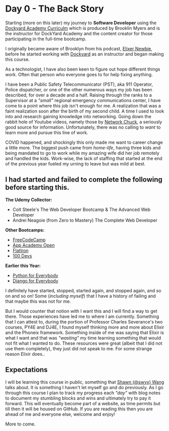 # Day 0 - The Back Story


Starting (more on this later) my journey to **Software Developer** using the [Dockyard Academy Curriculm](https://github.com/DockYard-Academy/curriculum) which is produced by Brooklin Myers and is the instructor for DockYard Academy and the content creator for those participating in the full-time bootcamp.

I originally became aware of Brooklyn from his podcast, [Elixer Newbie](https://www.elixirnewbie.com/), before he started working with [Dockyard](https://dockyard.com/) as an instructor and began making this course.

As a technologist, I have also been keen to figure out hope different things work. Often that person who everyone goes to for help fixing anything.

I have been a Public Safety Telecommunicator (PST), aka 911 Operator, Police dispatcher, or one of the other numerous ways my job has been described, for over a decade and a half. Raising through the ranks to a Supervisor at a *"small"* regional emergency communications center, I have come to a point where this job isn't enough for me. A realization that was a faint realization soon after the birth of my second child. A time I used to look into and research gaining knowledge into networking. Going down the rabbit hole of Youtube videos, namely those by [Network Chuck](https://www.youtube.com/channel/UC9x0AN7BWHpCDHSm9NiJFJQ), a seriously good source for information. Unfortunately, there was no calling to *want* to learn more and pursue this line of work.

COVID happened, and shockingly this only made me want to career change a little more. The biggest push came from *home-life*, having three kids and being mandated to go to work while my amazing wife did her job remotely and handled the kids. Work-wise, the lack of staffing that started at the end of the previous year fueled my urning to leave but was mild at best.


## I had started and failed to complete the following before starting this.

**The Udemy Collector:**
- Colt Steele's The Web Developer Bootcamp & The Advanced Web Developer
- Andrei Neagoie (from Zero to Mastery) The Complete Web Developer

**Other Bootcamps:**
- [FreeCodeCamp](https://www.freecodecamp.org/)
- [App Academy Open](https://www.appacademy.io/course/app-academy-open?)
- [FlatIron](https://flatironschool.com/)
- [100 Devs](https://leonnoel.com/100devs/)

**Earlier this Year:**

- [Python for Everybody](https://www.py4e.com/)
- [Django for Everybody](https://www.dj4e.com/)


I definitely have started, stopped, started again, and stopped again, and so on and so on! Some (*including myself*) that I have a history of failing and that maybe this was not for me.

But I would counter that notion with I want this and I will find a way to get there. Those experiences have led me to where I am currently. Something that I can attest to, during the portion of Professor Charles Severance's two courses, PY4E and DJ4E, I found myself thinking more and more about Elixir and the Phoneix framework. Something inside of me was saying that Elixir is what I want and that was *"wasting"* my time learning something that would not fit what I wanted to do. These resources were great (albeit that I did not use them completely), they just did not speak to me. For some strange reason Elixir does..


## Expectations

I will be learning this course in public, something that [Shawn (@swyx) Wang](https://www.swyx.io/) talks about. It is something I haven't let myself go and do previously. As I go through this course I plan to track my progress each *"day"* with blog notes to document my stumbling blocks and wins and ultimately try to pay it forward. This will eventually become part of a website, as time permits but till then it will be housed on GitHub. If you are reading this then you are ahead of me and everyone else, welcome and enjoy!

More to come.
